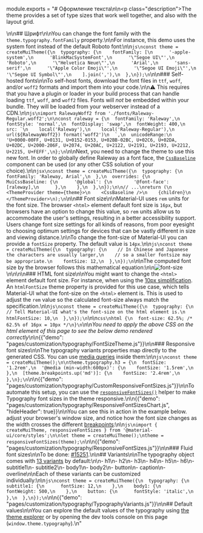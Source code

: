 module.exports = "# Оформление текста\n\n<p class=\"description\">The theme provides a set of type sizes that work well together, and also with the layout grid.</p>\n\n## Шрифт\n\nYou can change the font family with the `theme.typography.fontFamily` property.\n\nFor instance, this demo uses the system font instead of the default Roboto font:\n\n```js\nconst theme = createMuiTheme({\n  typography: {\n    fontFamily: [\n      '-apple-system',\n      'BlinkMacSystemFont',\n      '\"Segoe UI\"',\n      'Roboto',\n      '\"Helvetica Neue\"',\n      'Arial',\n      'sans-serif',\n      '\"Apple Color Emoji\"',\n      '\"Segoe UI Emoji\"',\n      '\"Segoe UI Symbol\"',\n    ].join(','),\n  },\n});\n```\n\n### Self-hosted fonts\n\nTo self-host fonts, download the font files in `ttf`, `woff`, and/or `woff2` formats and import them into your code.\n\n⚠️ This requires that you have a plugin or loader in your build process that can handle loading `ttf`, `woff`, and `woff2` files. Fonts will *not* be embedded within your bundle. They will be loaded from your webserver instead of a CDN.\n\n```js\nimport RalewayWoff2 from './fonts/Raleway-Regular.woff2';\n\nconst raleway = {\n  fontFamily: 'Raleway',\n  fontStyle: 'normal',\n  fontDisplay: 'swap',\n  fontWeight: 400,\n  src: `\n    local('Raleway'),\n    local('Raleway-Regular'),\n    url(${RalewayWoff2}) format('woff2')\n  `,\n  unicodeRange:\n    'U+0000-00FF, U+0131, U+0152-0153, U+02BB-02BC, U+02C6, U+02DA, U+02DC, U+2000-206F, U+2074, U+20AC, U+2122, U+2191, U+2193, U+2212, U+2215, U+FEFF',\n};\n```\n\nNext, you need to change the theme to use this new font. In order to globally define Raleway as a font face, the [`CssBaseline`](/components/css-baseline/) component can be used (or any other CSS solution of your choice).\n\n```jsx\nconst theme = createMuiTheme({\n  typography: {\n    fontFamily: 'Raleway, Arial',\n  },\n  overrides: {\n    MuiCssBaseline: {\n      '@global': {\n        '@font-face': [raleway],\n      },\n    },\n  },\n});\n\n// ...\nreturn (\n  <ThemeProvider theme={theme}>\n    <CssBaseline />\n    {children}\n  </ThemeProvider>\n);\n```\n\n## Font size\n\nMaterial-UI uses `rem` units for the font size. The browser `<html>` element default font size is `16px`, but browsers have an option to change this value, so `rem` units allow us to accommodate the user's settings, resulting in a better accessibility support. Users change font size settings for all kinds of reasons, from poor eyesight to choosing optimum settings for devices that can be vastly different in size and viewing distance.\n\nTo change the font-size of Material-UI you can provide a `fontSize` property. The default value is `14px`.\n\n```js\nconst theme = createMuiTheme({\n  typography: {\n    // In Chinese and Japanese the characters are usually larger,\n    // so a smaller fontsize may be appropriate.\n    fontSize: 12,\n  },\n});\n```\n\nThe computed font size by the browser follows this mathematical equation:\n\n![font-size](/static/images/font-size.gif)\n\n<!-- https://latex.codecogs.com/gif.latex?computed&space;=&space;specification&space;\\frac{typography.fontSize}{14}&space;\\frac{html&space;font&space;size}{typography.htmlFontSize} -->\n\n### HTML font size\n\nYou might want to change the `<html>` element default font size. For instance, when using the [10px simplification](https://www.sitepoint.com/understanding-and-using-rem-units-in-css/). An `htmlFontSize` theme property is provided for this use case, which tells Material-UI what the font-size on the `<html>` element is. This is used to adjust the `rem` value so the calculated font-size always match the specification.\n\n```js\nconst theme = createMuiTheme({\n  typography: {\n    // Tell Material-UI what's the font-size on the html element is.\n    htmlFontSize: 10,\n  },\n});\n```\n\n```css\nhtml {\n  font-size: 62.5%; /* 62.5% of 16px = 10px */\n}\n```\n\n*You need to apply the above CSS on the html element of this page to see the below demo rendered correctly*\n\n{{\"demo\": \"pages/customization/typography/FontSizeTheme.js\"}}\n\n### Responsive font sizes\n\nThe typography variants properties map directly to the generated CSS. You can use [media queries](/customization/breakpoints/#api) inside them:\n\n```js\nconst theme = createMuiTheme();\n\ntheme.typography.h3 = {\n  fontSize: '1.2rem',\n  '@media (min-width:600px)': {\n    fontSize: '1.5rem',\n  },\n  [theme.breakpoints.up('md')]: {\n    fontSize: '2.4rem',\n  },\n};\n```\n\n{{\"demo\": \"pages/customization/typography/CustomResponsiveFontSizes.js\"}}\n\nTo automate this setup, you can use the [`responsiveFontSizes()`](/customization/theming/#responsivefontsizes-theme-options-theme) helper to make Typography font sizes in the theme responsive.\n\n{{\"demo\": \"pages/customization/typography/ResponsiveFontSizesChart.js\", \"hideHeader\": true}}\n\nYou can see this in action in the example below. adjust your browser's window size, and notice how the font size changes as the width crosses the different [breakpoints](/customization/breakpoints/):\n\n```js\nimport { createMuiTheme, responsiveFontSizes } from '@material-ui/core/styles';\n\nlet theme = createMuiTheme();\ntheme = responsiveFontSizes(theme);\n```\n\n{{\"demo\": \"pages/customization/typography/ResponsiveFontSizes.js\"}}\n\n### Fluid font sizes\n\nTo be done: [#15251](https://github.com/Foso/material-ui/issues/15251).\n\n## Variants\n\nThe typography object comes with [13 variants](/components/typography/#component) by default:\n\n- h1\n- h2\n- h3\n- h4\n- h5\n- h6\n- subtitle1\n- subtitle2\n- body1\n- body2\n- button\n- caption\n- overline\n\nEach of these variants can be customized individually:\n\n```js\nconst theme = createMuiTheme({\n  typography: {\n    subtitle1: {\n      fontSize: 12,\n    },\n    body1: {\n      fontWeight: 500,\n    },\n    button: {\n      fontStyle: 'italic',\n    },\n  },\n});\n```\n\n{{\"demo\": \"pages/customization/typography/TypographyVariants.js\"}}\n\n## Default values\n\nYou can explore the default values of the typography using [the theme explorer](/customization/default-theme/?expand-path=$.typography) or by opening the dev tools console on this page (`window.theme.typography`).\n"